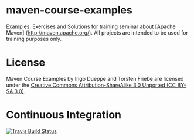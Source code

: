 maven-course-examples
======================
Examples, Exercises and Solutions for training seminar about [Apache Maven] (http://maven.apache.org/).
All projects are intended to be used for training purposes only.

License
=======
Maven Course Examples by 
Ingo Dueppe and Torsten Friebe 
are licensed under the 
[Creative Commons Attribution-ShareAlike 3.0 Unported (CC BY-SA 3.0)](http://creativecommons.org/licenses/by-sa/3.0/).

Continuous Integration
======================
[![Travis Build Status](https://travis-ci.org/lofidewanto/maven-course-examples.svg?branch=master)](https://travis-ci.org/lofidewanto/maven-course-examples)
